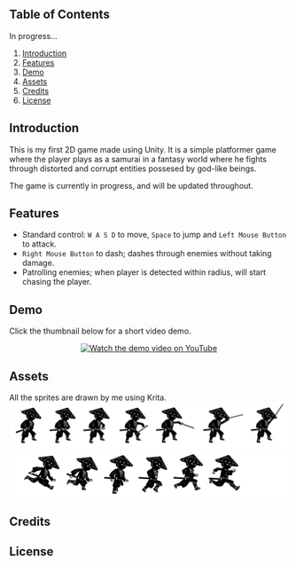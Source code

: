 ## Table of Contents

In progress...

1. [Introduction](#introduction)
2. [Features](#features)
3. [Demo](#demo)
4. [Assets](#assets)
5. [Credits](#credits)
6. [License](#license)

## Introduction

This is my first 2D game made using Unity. It is a simple platformer game where the player plays as a samurai in a fantasy world
where he fights through distorted and corrupt entities possesed by god-like beings.

The game is currently in progress, and will be updated throughout.

## Features

- Standard control: `W A S D` to move, `Space` to jump and `Left Mouse Button` to attack.
- `Right Mouse Button` to dash; dashes through enemies without taking damage.
- Patrolling enemies; when player is detected within radius, will start chasing the player.

## Demo
Click the thumbnail below for a short video demo.
<p align="center">
  <a href="https://www.youtube.com/watch?v=9LgZaANpCK8">
    <img src="https://img.youtube.com/vi/9LgZaANpCK8/maxresdefault.jpg" alt="Watch the demo video on YouTube" />
  </a>
</p>


## Assets
All the sprites are drawn by me using Krita.
![img](Assets/Player/Attack.png)
![img](Assets/Player/Running.png)


## Credits


## License
